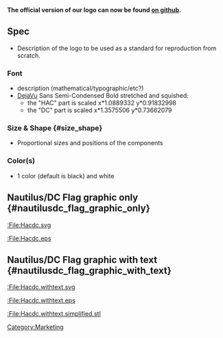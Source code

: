 **The official version of our logo can now be found [on
github](https://github.com/HacDC/Logo).**

## Spec

-   Description of the logo to be used as a standard for reproduction
    from scratch.

### Font

-   description (mathematical/typographic/etc?)
-   [DejaVu](http://dejavu-fonts.org/wiki/Main_Page) Sans Semi-Condensed
    Bold stretched and squished:
    -   the "HAC" part is scaled x\*1.0889332 y\*0.91832998
    -   the "DC" part is scaled x\*1.3575506 y\*0.73662079

### Size & Shape {#size_shape}

-   Proportional sizes and positions of the components

### Color(s)

-   1 color (default is black) and white

## Nautilus/DC Flag graphic only {#nautilusdc_flag_graphic_only}

[:File:Hacdc.svg](:File:Hacdc.svg)

[:File:Hacdc.eps](:File:Hacdc.eps)

## Nautilus/DC Flag graphic with text {#nautilusdc_flag_graphic_with_text}

[:File:Hacdc.withtext.svg](:File:Hacdc.withtext.svg)

[:File:Hacdc.withtext.eps](:File:Hacdc.withtext.eps)

[:File:Hacdc.withtext.simplified.stl](:File:Hacdc.withtext.simplified.stl)

[Category:Marketing](Category:Marketing)
